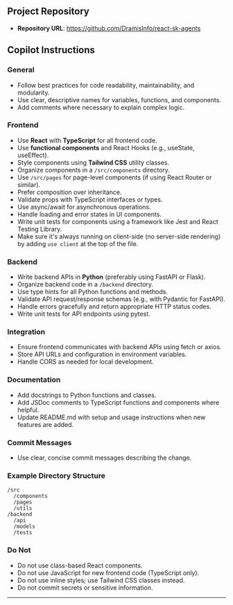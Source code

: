 ## Project Repository
- **Repository URL**: https://github.com/DramisInfo/react-sk-agents

## Copilot Instructions

### General
- Follow best practices for code readability, maintainability, and modularity.
- Use clear, descriptive names for variables, functions, and components.
- Add comments where necessary to explain complex logic.

### Frontend
- Use **React** with **TypeScript** for all frontend code.
- Use **functional components** and React Hooks (e.g., useState, useEffect).
- Style components using **Tailwind CSS** utility classes.
- Organize components in a `/src/components` directory.
- Use `/src/pages` for page-level components (if using React Router or similar).
- Prefer composition over inheritance.
- Validate props with TypeScript interfaces or types.
- Use async/await for asynchronous operations.
- Handle loading and error states in UI components.
- Write unit tests for components using a framework like Jest and React Testing Library.
- Make sure it's always running on client-side (no server-side rendering) by adding `use client` at the top of the file.

### Backend
- Write backend APIs in **Python** (preferably using FastAPI or Flask).
- Organize backend code in a `/backend` directory.
- Use type hints for all Python functions and methods.
- Validate API request/response schemas (e.g., with Pydantic for FastAPI).
- Handle errors gracefully and return appropriate HTTP status codes.
- Write unit tests for API endpoints using pytest.

### Integration
- Ensure frontend communicates with backend APIs using fetch or axios.
- Store API URLs and configuration in environment variables.
- Handle CORS as needed for local development.

### Documentation
- Add docstrings to Python functions and classes.
- Add JSDoc comments to TypeScript functions and components where helpful.
- Update README.md with setup and usage instructions when new features are added.

### Commit Messages
- Use clear, concise commit messages describing the change.

### Example Directory Structure
```
/src
  /components
  /pages
  /utils
/backend
  /api
  /models
  /tests
```

### Do Not
- Do not use class-based React components.
- Do not use JavaScript for new frontend code (TypeScript only).
- Do not use inline styles; use Tailwind CSS classes instead.
- Do not commit secrets or sensitive information.

---